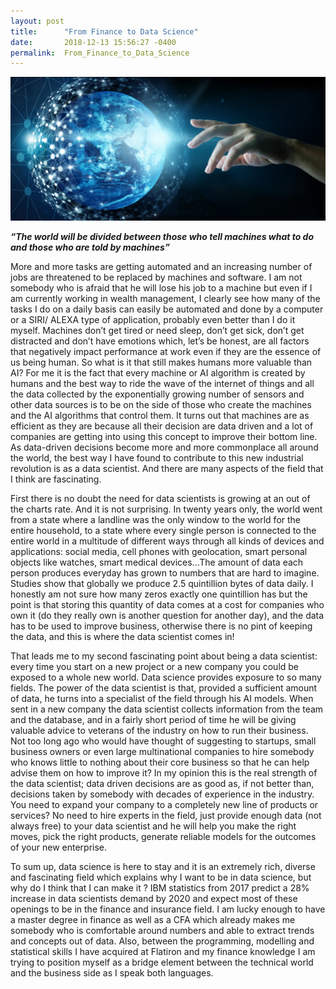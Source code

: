 ```yaml
---
layout: post
title:      "From Finance to Data Science"
date:       2018-12-13 15:56:27 -0400
permalink:  From_Finance_to_Data_Science
---
```


![](img/22.png)

***“The world will be divided between those who tell machines what to do and those who are told by machines”***
 
More and more tasks are getting automated and an increasing number of jobs are threatened to be replaced by machines and software. I am not somebody who is afraid that he will lose his job to a machine but even if I am currently working in wealth management, I clearly see how many of the tasks I do on a daily basis can easily be automated and done by a computer or a SIRI/ ALEXA type of application, probably even better than I do it myself. Machines don’t get tired or need sleep, don’t get sick, don’t get distracted and don’t have emotions which, let’s be honest, are all factors that negatively impact performance at work even if they are the essence of us being human. So what is it that still makes humans more valuable than AI? For me it is the fact that every machine or AI algorithm is created by humans and the best way to ride the wave of the internet of things and all the data collected by the exponentially growing number of sensors and other data sources is to be on the side of those who create the machines and the AI algorithms that control them. It turns out that machines are as efficient as they are because all their decision are data driven and a lot of companies are getting into using this concept to improve their bottom line.  As data-driven decisions become more and more commonplace all around the world, the best way I have found to contribute to this new industrial revolution is as a data scientist. And there are many aspects of the field that I think are fascinating.

First there is no doubt the need for data scientists is growing at an out of the charts rate. And it is not surprising. In twenty years only, the world went from a state where a landline was the only window to the world for the entire household, to a state where every single person is connected to the entire world in a multitude of different ways through all kinds of devices and applications: social media, cell phones with geolocation, smart personal objects like watches, smart medical devices...The amount of data each person produces everyday has grown to numbers that are hard to imagine. Studies show that globally we produce 2.5 quintillion bytes of data daily. I honestly am not sure how many zeros exactly one quintillion has but the point is that storing this quantity of data comes at a cost for companies who own it (do they really own is another question for another day), and the data has to be used to improve business, otherwise there is no pint of keeping the data, and this is where the data scientist comes in!

That leads me to my second fascinating point about being a data scientist: every time you start on a new project or a new company you could be exposed to a whole new world. Data science provides exposure to so many fields. The power of the data scientist is that, provided a sufficient amount of data, he turns into a specialist of the field through his AI models. When sent in a new company the data scientist collects information from the team and the database, and in a fairly short period of time he will be giving valuable advice to veterans of the industry on how to run their business. Not too long ago who would have thought of suggesting to startups, small business owners or even large multinational companies to hire somebody who knows little to nothing about their core business so that he can help advise them on how to improve it? In my opinion this is the real strength of the data scientist; data driven decisions are as good as, if not better than, decisions taken by somebody with decades of experience in the industry. You need to expand your company to a completely new line of products or services? No need to hire experts in the field, just provide enough data (not always free) to your data scientist and he will help you make the right moves, pick the right products, generate reliable models for the outcomes of your new enterprise. 

To sum up, data science is here to stay and it is an extremely rich, diverse and fascinating field which explains why I want to be in data science, but why do I think that I can make it ? IBM statistics from 2017 predict a 28% increase in data scientists demand by 2020 and expect most of these openings to be in the finance and insurance field. I am lucky enough to have a master degree in finance as well as a CFA which already makes me somebody who is comfortable around numbers and able to extract trends and concepts out of data. Also, between the programming, modelling and statistical skills I have acquired at Flatiron and my finance knowledge I am trying to position myself as a bridge element between the technical world and the business side as I speak both languages. 



